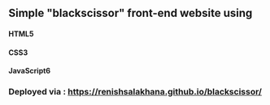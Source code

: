 ## Simple "blackscissor" front-end website using
#### HTML5
#### CSS3
#### JavaScript6

### Deployed via : https://renishsalakhana.github.io/blackscissor/
